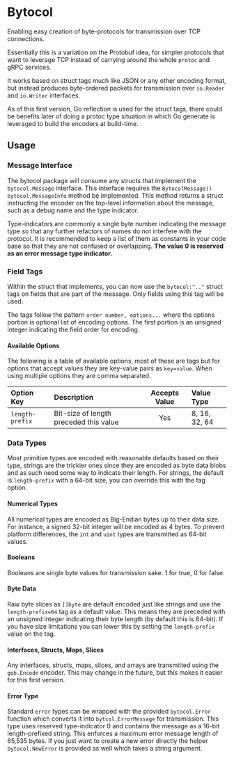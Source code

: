 # Bytocol

Enabling easy creation of byte-protocols for transmission over TCP connections.

Essentially this is a variation on the Protobuf idea, for simpler
protocols that want to leverage TCP instead of carrying around the whole `protoc`
and gRPC services.

It works based on struct tags much like JSON or any other encoding format, but
instead produces byte-ordered packets for transmission over `io.Reader` and
`io.Writer` interfaces.

As of this first version, Go reflection is used for the struct tags, there could
be benefits later of doing a protoc type situation in which Go generate is
leveraged to build the encoders at build-time.

## Usage

### Message Interface

The bytocol package will consume any structs that implement the `bytocol.Message`
interface. This interface requires the `BytocolMessage() bytocol.MessageInfo` method
be implemented. This method returns a struct instructing the encoder on the
top-level information about the message, such as a debug name and the type indicator.

Type-indicators are commonly a single byte number indicating the message type so
that any further refactors of names do not interfere with the protocol. It is
recommended to keep a list of them as constants in your code base so that they
are not confused or overlapping. __The value 0 is reserved as an error message
type indicator.__

### Field Tags

Within the struct that implements, you can now use the `bytocol:".."` struct tags
on fields that are part of the message. Only fields using this tag will be used.

The tags follow the pattern `order number, options...` where the options portion
is optional list of encoding options. The first portion is an unsigned integer
indicating the field order for encoding.

#### Available Options

The following is a table of available options, most of these are tags but for
options that accept values they are key-value pairs as `key=value`. When using
multiple options they are comma separated.

| Option Key | Description | Accepts Value | Value Type |
|:-----------|:------------|:-------------:|:-----------|
| `length-prefix`   | Bit-size of length preceded this value | Yes | 8, 16, 32, 64 |

### Data Types

Most primitive types are encoded with reasonable defaults based on their type,
strings are the trickier ones since they are encoded as byte data blobs and as
such need some way to indicate their length. For strings, the default is `length-prefix`
with a 64-bit size, you can override this with the tag option.

#### Numerical Types

All numerical types are encoded as Big-Endian bytes up to their data size. For
instance, a signed 32-bit integer will be encoded as 4 bytes. To prevent platform
differences, the `int` and `uint` types are transmitted as 64-bit values.

#### Booleans

Booleans are single byte values for transmission sake. 1 for true, 0 for false.

#### Byte Data

Raw byte slices as `[]byte` are default encoded just like strings and use the
`length-prefix=64` tag as a default value. This means they are preceded with an
unsigned integer indicating their byte length (by default this is 64-bit). If
you have size limitations you can lower this by setting the `length-prefix` value
on the tag.

#### Interfaces, Structs, Maps, Slices

Any interfaces, structs, maps, slices, and arrays are transmitted using the `gob.Encode`
encoder. This may change in the future, but this makes it easier for this first
version.

#### Error Type

Standard `error` types can be wrapped with the provided `bytocol.Error` function
which converts it into `bytcol.ErrorMessage` for transmission. This type uses
reserved type-indicator 0 and contains the message as a 16-bit length-prefixed
string. This enforces a maximum error message length of 65,535 bytes. If you
just want to create a new error directly the helper `bytocol.NewError` is
provided as well which takes a string argument.
